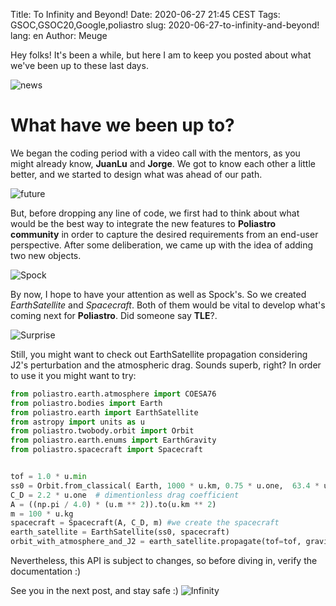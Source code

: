 Title: To Infinity and Beyond!
Date: 2020-06-27 21:45 CEST
Tags: GSOC,GSOC20,Google,poliastro
slug: 2020-06-27-to-infinity-and-beyond!
lang: en
Author: Meuge

Hey folks! It's been a while, but here I am to keep you posted about what we've been up to these last days. 

![news](https://media.giphy.com/media/3o84sJXOIrnjvlwnF6/giphy.gif)

# What have we been up to?

We began the coding period with a video call with the mentors, as you might already know, **JuanLu** and **Jorge**. We got to know each other a little better, and we started to design what was ahead of our path.

![future](https://media.giphy.com/media/KZocN3LfuqktW/giphy.gif)

But, before dropping any line of code, we first had to think about what would be the best way to integrate the new features to **Poliastro community** in order to capture the desired requirements from an end-user perspective. After some deliberation, we came up with the idea of adding two new objects. 

![Spock](https://media.giphy.com/media/sBl8Fowq0ErFC/giphy.gif)

By now, I hope to have your attention as well as Spock's. So we created *EarthSatellite* and *Spacecraft*. Both of them would be vital to develop what's coming next for **Poliastro**. Did someone say **TLE**?. 

![Surprise](https://media.giphy.com/media/LPNNFDYNTgP3q1jcAK/giphy.gif)

 Still, you might want to check out EarthSatellite propagation considering J2's perturbation and the atmospheric drag. Sounds superb, right? In order to use it you might want to try:

 ```python
from poliastro.earth.atmosphere import COESA76
from poliastro.bodies import Earth
from poliastro.earth import EarthSatellite
from astropy import units as u
from poliastro.twobody.orbit import Orbit
from poliastro.earth.enums import EarthGravity
from poliastro.spacecraft import Spacecraft


tof = 1.0 * u.min 
ss0 = Orbit.from_classical( Earth, 1000 * u.km, 0.75 * u.one,  63.4 * u.deg, 0 *u.deg, 270 * u.deg, 80 * u.deg)
C_D = 2.2 * u.one  # dimentionless drag coefficient
A = ((np.pi / 4.0) * (u.m ** 2)).to(u.km ** 2)
m = 100 * u.kg 
spacecraft = Spacecraft(A, C_D, m) #we create the spacecraft
earth_satellite = EarthSatellite(ss0, spacecraft)
orbit_with_atmosphere_and_J2 = earth_satellite.propagate(tof=tof, gravity=EarthGravity.J2, atmosphere=COESA76())
 ```

Nevertheless, this API is subject to changes, so before diving in, verify the documentation :)

See you in the next post, and stay safe :)
![Infinity](https://media.giphy.com/media/wPXW2MLFCTNF6/giphy.gif)
